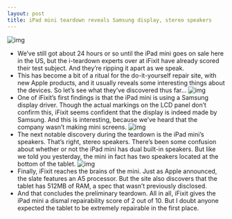 ```yaml
---
layout: post
title: iPad mini teardown reveals Samsung display, stereo speakers
---
```

![img](http://media.idownloadblog.com/wp-content/uploads/2012/11/ifixit-ipad-mini-1.jpeg)
* We’ve still got about 24 hours or so until the iPad mini goes on sale here in the US, but the i-teardown experts over at iFixit have already scored their test subject. And they’re ripping it apart as we speak.
* This has become a bit of a ritual for the do-it-yourself repair site, with new Apple products, and it usually reveals some interesting things about the devices. So let’s see what they’ve discovered thus far…
![img](http://media.idownloadblog.com/wp-content/uploads/2012/11/ifixit-ipad-mini-2.jpg)
* One of iFixit’s first findings is that the iPad mini is using a Samsung display driver. Though the actual markings on the LCD panel don’t confirm this, iFixit seems confident that the display is indeed made by Samsung. And this is interesting, because we’ve heard that the company wasn’t making mini screens.
![img](http://media.idownloadblog.com/wp-content/uploads/2012/11/ifixit-ipad-mini-4.jpeg)
* The next notable discovery during the teardown is the iPad mini’s speakers. That’s right, stereo speakers. There’s been some confusion about whether or not the iPad mini has dual built-in speakers. But like we told you yesterday, the mini in fact has two speakers located at the bottom of the tablet.
![img](http://media.idownloadblog.com/wp-content/uploads/2012/11/ifixit-ipad-mini-3.jpeg)
* Finally, iFixit reaches the brains of the mini. Just as Apple announced, the slate features an A5 processor. But the site also discovers that the tablet has 512MB of RAM, a spec that wasn’t previously disclosed.
* And that concludes the preliminary teardown. All in all, iFixit gives the iPad mini a dismal repairability score of 2 out of 10. But I doubt anyone expected the tablet to be extremely repairable in the first place.

